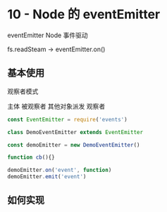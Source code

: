 # 10 - Node 的 eventEmitter

eventEmitter Node 事件驱动

fs.readSteam -> eventEmitter.on()

## 基本使用

观察者模式

主体 被观察者 其他对象派发 观察者

```javascript
const EventEmitter = require('events')

class DemoEventEmitter extends EventEmitter

const demoEmitter = new DemoEventEmitter()

function cb(){}

demoEmitter.on('event', function)
demoEmitter.emit('event')
```

## 如何实现